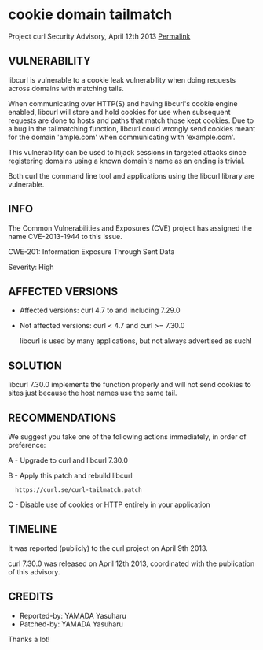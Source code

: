 cookie domain tailmatch
=======================

Project curl Security Advisory, April 12th 2013
[Permalink](https://curl.se/docs/CVE-2013-1944.html)

VULNERABILITY
-------------

  libcurl is vulnerable to a cookie leak vulnerability when doing requests
  across domains with matching tails.

  When communicating over HTTP(S) and having libcurl's cookie engine enabled,
  libcurl will store and hold cookies for use when subsequent requests are
  done to hosts and paths that match those kept cookies. Due to a bug in the
  tailmatching function, libcurl could wrongly send cookies meant for the
  domain 'ample.com' when communicating with 'example.com'.

  This vulnerability can be used to hijack sessions in targeted attacks since
  registering domains using a known domain's name as an ending is trivial.

  Both curl the command line tool and applications using the libcurl library
  are vulnerable.
  
INFO
----

The Common Vulnerabilities and Exposures (CVE) project has assigned the name
CVE-2013-1944 to this issue.

CWE-201: Information Exposure Through Sent Data

Severity: High

AFFECTED VERSIONS
-----------------

- Affected versions: curl 4.7 to and including 7.29.0
- Not affected versions: curl < 4.7 and curl >= 7.30.0

  libcurl is used by many applications, but not always advertised as such!

SOLUTION
--------

  libcurl 7.30.0 implements the function properly and will not send cookies to
  sites just because the host names use the same tail.

RECOMMENDATIONS
---------------

  We suggest you take one of the following actions immediately, in order of
  preference:

  A - Upgrade to curl and libcurl 7.30.0

  B - Apply this patch and rebuild libcurl

      https://curl.se/curl-tailmatch.patch

  C - Disable use of cookies or HTTP entirely in your application

TIMELINE
---------

  It was reported (publicly) to the curl project on April 9th 2013.

  curl 7.30.0 was released on April 12th 2013, coordinated with the
  publication of this advisory.

CREDITS
-------

- Reported-by: YAMADA Yasuharu
- Patched-by: YAMADA Yasuharu

Thanks a lot!
